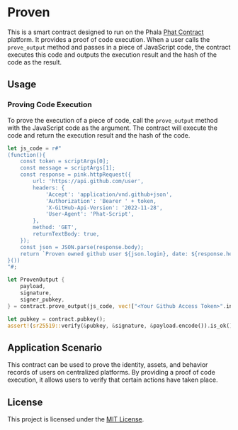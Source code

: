 # Proven

This is a smart contract designed to run on the Phala [Phat Contract](https://phat.phala.network/) platform. It provides a proof of code execution. When a user calls the `prove_output` method and passes in a piece of JavaScript code, the contract executes this code and outputs the execution result and the hash of the code as the result.

## Usage

### Proving Code Execution

To prove the execution of a piece of code, call the `prove_output` method with the JavaScript code as the argument. The contract will execute the code and return the execution result and the hash of the code.

```rust
let js_code = r#"
(function(){
    const token = scriptArgs[0];
    const message = scriptArgs[1];
    const response = pink.httpRequest({
        url: 'https://api.github.com/user',
        headers: {
            'Accept': 'application/vnd.github+json',
            'Authorization': 'Bearer ' + token,
            'X-GitHub-Api-Version': '2022-11-28',
            'User-Agent': 'Phat-Script',
        },
        method: 'GET',
        returnTextBody: true,
    });
    const json = JSON.parse(response.body);
    return `Proven owned github user ${json.login}, date: ${response.headers.date}, message: ${message}`;
}())
"#;

let ProvenOutput {
    payload,
    signature,
    signer_pubkey,
} = contract.prove_output(js_code, vec!["<Your Github Access Token>".into(), "Moon".into()]).unwrap();

let pubkey = contract.pubkey();
assert!(sr25519::verify(&pubkey, &signature, &payload.encode()).is_ok());
```

## Application Scenario

This contract can be used to prove the identity, assets, and behavior records of users on centralized platforms. By providing a proof of code execution, it allows users to verify that certain actions have taken place.

## License

This project is licensed under the [MIT License](LICENSE).
